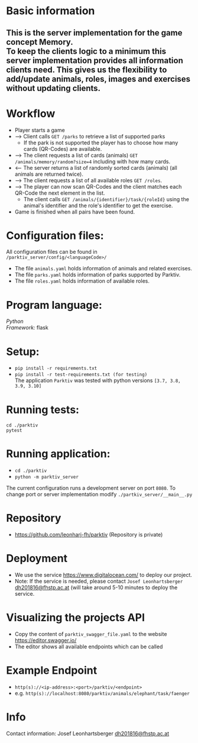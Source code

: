 # Basic information
This is the server implementation for the game concept Memory. <br>
To keep the clients logic to a minimum this server implementation provides all information clients need. This gives us the flexibility to add/update animals, roles, images and exercises without updating clients.
---

# Workflow
* Player starts a game
* --> Client calls `GET /parks` to retrieve a list of supported parks
    * If the park is not supported the player has to choose how many cards (QR-Codes) are available.
* --> The client requests a list of cards (animals) `GET /animals/memory/random?size=4` including with how many cards.
* <-- The server returns a list of randomly sorted cards (animals) (all animals are returned twice).
* --> The client requests a list of all available roles `GET /roles`.
* --> The player can now scan QR-Codes and the client matches each QR-Code the next element in the list.
    * The client calls `GET /animals/{identifier}/task/{roleId}` using the animal's identifier and the role's identifier to get the exercise.
* Game is finished when all pairs have been found.    


# Configuration files:
All configuration files can be found in `/parktiv_server/config/<languageCode>/`
* The file `animals.yaml` holds information of animals and related exercises.
* The file `parks.yaml` holds information of parks supported by Parktiv.
* The file `roles.yaml` holds information of available roles.

# Program language:
*Python*<br> 
*Framework:* flask

# Setup:
* `pip install -r requirements.txt`
* `pip install -r test-requirements.txt (for testing)`<br>
The application `Parktiv` was tested with python versions `[3.7, 3.8, 3.9, 3.10]`

# Running tests:
`cd ./parktiv` <br>
`pytest`

# Running application:
* `cd ./parktiv`
* `python -m parktiv_server`<br>

The current configuration runs a development server on port `8080`. To change port or server implementation modify `./partkiv_server/__main__.py`

# Repository
* https://github.com/leonharj-fh/parktiv (Repository is private)

# Deployment
* We use the service <https://www.digitalocean.com/> to deploy our project.
* Note: If the service is needed, please contact `Josef Leonhartsberger` <dh201816@fhstp.ac.at> (will take around 5-10 minutes to deploy the service.

# Visualizing the projects API 
* Copy the content of `parktiv_swagger_file.yaml` to the website <https://editor.swagger.io/>
* The editor shows all available endpoints which can be called

# Example Endpoint
* `http(s)://<ip-address>:<port>/parktiv/<endpoint>`
* e.g. `http(s)://localhost:8080/parktiv/animals/elephant/task/faenger`

# Info
Contact information: Josef Leonhartsberger <dh201816@fhstp.ac.at>
